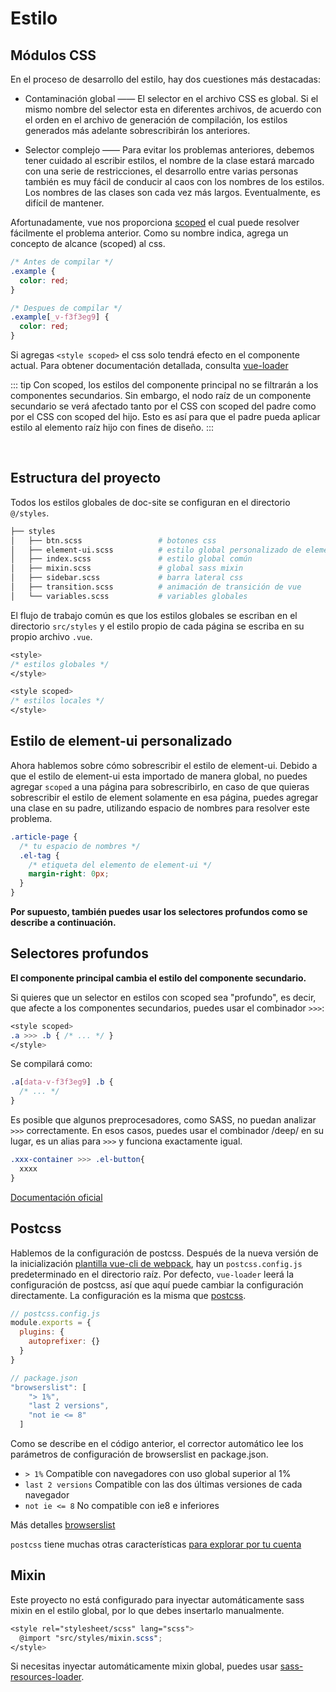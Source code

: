 # Estilo

## Módulos CSS

En el proceso de desarrollo del estilo, hay dos cuestiones más destacadas:

- Contaminación global —— El selector en el archivo CSS es global. Si el mismo nombre del selector esta en diferentes archivos, de acuerdo con el orden en el archivo de generación de compilación, los estilos generados más adelante sobrescribirán los anteriores.

- Selector complejo —— Para evitar los problemas anteriores, debemos tener cuidado al escribir estilos, el nombre de la clase estará marcado con una serie de restricciones, el desarrollo entre varias personas también es muy fácil de conducir al caos con los nombres de los estilos. Los nombres de las clases son cada vez más largos. Eventualmente, es difícil de mantener.

Afortunadamente, vue nos proporciona [scoped](https://vue-loader.vuejs.org/guide/scoped-css.html#mixing-local-and-global-styles) el cual puede resolver fácilmente el problema anterior. Como su nombre indica, agrega un concepto de alcance (scoped) al css.

```css
/* Antes de compilar */
.example {
  color: red;
}

/* Despues de compilar */
.example[_v-f3f3eg9] {
  color: red;
}
```

Si agregas `<style scoped>` el css solo tendrá efecto en el componente actual. Para obtener documentación detallada, consulta [vue-loader](https://vue-loader.vuejs.org/guide/scoped-css.html#mixing-local-and-global-styles)

::: tip
Con scoped, los estilos del componente principal no se filtrarán a los componentes secundarios. Sin embargo, el nodo raíz de un componente secundario se verá afectado tanto por el CSS con scoped del padre como por el CSS con scoped del hijo. Esto es así para que el padre pueda aplicar estilo al elemento raíz hijo con fines de diseño.
:::

<br/>

## Estructura del proyecto

Todos los estilos globales de doc-site se configuran en el directorio `@/styles`.

```bash
├── styles
│   ├── btn.scss                 # botones css
│   ├── element-ui.scss          # estilo global personalizado de element-ui
│   ├── index.scss               # estilo global común
│   ├── mixin.scss               # global sass mixin
│   ├── sidebar.scss             # barra lateral css
│   ├── transition.scss          # animación de transición de vue
│   └── variables.scss           # variables globales
```

El flujo de trabajo común es que los estilos globales se escriban en el directorio `src/styles` y el estilo propio de cada página se escriba en su propio archivo `.vue`.

```css
<style>
/* estilos globales */
</style>

<style scoped>
/* estilos locales */
</style>
```

## Estilo de element-ui personalizado

Ahora hablemos sobre cómo sobrescribir el estilo de element-ui. Debido a que el estilo de element-ui esta importado de manera global, no puedes agregar `scoped` a una página para sobrescribirlo, en caso de que quieras sobrescribir el estilo de element solamente en esa página, puedes agregar una clase en su padre, utilizando espacio de nombres para resolver este problema.

```css
.article-page {
  /* tu espacio de nombres */
  .el-tag {
    /* etiqueta del elemento de element-ui */
    margin-right: 0px;
  }
}
```

**Por supuesto, también puedes usar los selectores profundos como se describe a continuación.**

## Selectores profundos

**El componente principal cambia el estilo del componente secundario.**

Si quieres que un selector en estilos con scoped sea "profundo", es decir, que afecte a los componentes secundarios, puedes usar el combinador `>>>`:

```css
<style scoped>
.a >>> .b { /* ... */ }
</style>
```

Se compilará como:

```css
.a[data-v-f3f3eg9] .b {
  /* ... */
}
```

Es posible que algunos preprocesadores, como SASS, no puedan analizar `>>>` correctamente. En esos casos, puedes usar el combinador /deep/ en su lugar, es un alias para `>>>` y funciona exactamente igual.

```css
.xxx-container >>> .el-button{
  xxxx
}
```

[Documentación oficial](https://vue-loader.vuejs.org/en/features/scoped-css.html)

## Postcss

Hablemos de la configuración de postcss. Después de la nueva versión de la inicialización [plantilla vue-cli de webpack](https://github.com/vuejs-templates/webpack), hay un `postcss.config.js` predeterminado en el directorio raíz. Por defecto, `vue-loader` leerá la configuración de postcss, así que aquí puede cambiar la configuración directamente. La configuración es la misma que [postcss](https://github.com/postcss/postcss).

```javascript
// postcss.config.js
module.exports = {
  plugins: {
    autoprefixer: {}
  }
}

// package.json
"browserslist": [
    "> 1%",
    "last 2 versions",
    "not ie <= 8"
  ]
```

Como se describe en el código anterior, el corrector automático lee los parámetros de configuración de browserslist en package.json.

- `> 1%` Compatible con navegadores con uso global superior al 1%
- `last 2 versions` Compatible con las dos últimas versiones de cada navegador
- `not ie <= 8` No compatible con ie8 e inferiores

Más detalles [browserslist](https://github.com/ai/browserslist)

`postcss` tiene muchas otras características [para explorar por tu cuenta](https://www.postcss.parts/)

## Mixin

Este proyecto no está configurado para inyectar automáticamente sass mixin en el estilo global, por lo que debes insertarlo manualmente.

```scss
<style rel="stylesheet/scss" lang="scss">
  @import "src/styles/mixin.scss";
</style>
```

Si necesitas inyectar automáticamente mixin global, puedes usar [sass-resources-loader](https://github.com/shakacode/sass-resources-loader).
